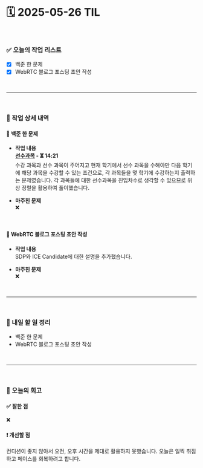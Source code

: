 # 🗓️ 2025-05-26 TIL

<br>

### ✅ 오늘의 작업 리스트  
- [x] 백준 한 문제
- [x] WebRTC 블로그 포스팅 초안 작성

<br>

---

<br>

### 📌 작업 상세 내역  

#### 🔹 백준 한 문제
- **작업 내용**<br>
**[선수과목](https://www.acmicpc.net/problem/14567) - ⏳ 14:21**<br>
수강 과목과 선수 과목이 주어지고 현재 학기에서 선수 과목을 수해야만 다음 학기에 해당 과목을 수강할 수  있는 조건으로, 각 과목들을 몇 학기에 수강하는지 출력하는 문제였습니다. 각 과목들에 대한 선수과목을 진입차수로 생각할 수 있으므로 위상 정렬을 활용하여 풀이했습니다.

- **마주친 문제**<br>
❌

<br>

#### 🔹 WebRTC 블로그 포스팅 초안 작성
- **작업 내용**<br>
SDP와 ICE Candidate에 대한 설명을 추가했습니다.

- **마주친 문제**<br>
❌

<br>

---

<br>

### 🚀 내일 할 일 정리  

- 백준 한 문제
- WebRTC 블로그 포스팅 초안 작성

<br>

---

<br>

### 🧐 오늘의 회고  

#### ✅ 잘한 점
❌

#### ❗ 개선할 점
컨디션이 좋지 않아서 오전, 오후 시간을 제대로 활용하지 못했습니다. 오늘은 일찍 취짐하고 페이스를 회복하려고 합니다.


<br><br><br>